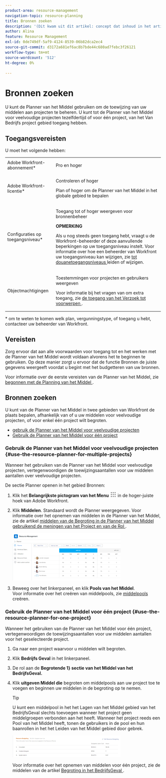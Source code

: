 ```yaml
---
product-area: resource-management
navigation-topic: resource-planning
title: Bronnen zoeken
description: '(Dit kwam uit dit artikel: concept dat inhoud in het artikel als dit live verschijnt: /Content/Resource Mgmt/Resource Planning/get-started-resource-planner.html)'
author: Alina
feature: Resource Management
exl-id: 0de749df-5af9-4124-8539-06b82dca2ec4
source-git-commit: d3172a681ef6ac8b7bde44c680ad7febc3f26121
workflow-type: tm+mt
source-wordcount: '512'
ht-degree: 0%

---
```


# Bronnen zoeken

<!--
<p data-mc-conditions="QuicksilverOrClassic.Draft mode">(This came off this article: draft that content in the article when this comes live: /Content/Resource Mgmt/Resource Planning/get-started-resource-planner.html)</p>
-->

U kunt de Planner van het Middel gebruiken om de toewijzing van uw middelen aan projecten te beheren. U kunt tot de Planner van het Middel voor veelvoudige projecten tezelfdertijd of voor één project, van het Van Bedrijfs project gebied toegang hebben.

## Toegangsvereisten

U moet het volgende hebben:

<table style="table-layout:auto"> 
 <col> 
 <col> 
 <tbody> 
  <tr> 
   <td role="rowheader">Adobe Workfront-abonnement*</td> 
   <td> <p>Pro en hoger</p> </td> 
  </tr> 
  <tr> 
   <td role="rowheader">Adobe Workfront-licentie*</td> 
   <td> <p>Controleren of hoger<!--
      <MadCap:conditionalText data-mc-conditions="QuicksilverOrClassic.Draft mode">
        (this seems to be the case in NWE only, not classic. Waiting on Vazgen's response for this)
      </MadCap:conditionalText>
     --></p> <p>Plan of hoger om de Planner van het Middel in het globale gebied te bepalen</p> </td> 
  </tr> 
  <tr> 
   <td role="rowheader">Configuraties op toegangsniveau*</td> 
   <td> <p>Toegang tot of hoger weergeven voor bronnenbeheer</p> <p><b>OPMERKING</b>

Als u nog steeds geen toegang hebt, vraagt u de Workfront-beheerder of deze aanvullende beperkingen op uw toegangsniveau instelt. Voor informatie over hoe een beheerder van Workfront uw toegangsniveau kan wijzigen, zie <a href="../../administration-and-setup/add-users/configure-and-grant-access/create-modify-access-levels.md" class="MCXref xref"> tot douanetoegangsniveaus </a> leiden of wijzigen.</p> </td>
</tr> 
  <tr> 
   <td role="rowheader">Objectmachtigingen</td> 
   <td> <p>Toestemmingen voor projecten en gebruikers weergeven </p> <p>Voor informatie bij het vragen van om extra toegang, zie <a href="../../workfront-basics/grant-and-request-access-to-objects/request-access.md" class="MCXref xref"> de toegang van het Verzoek tot voorwerpen </a>.</p> </td> 
  </tr> 
 </tbody> 
</table>

&#42; om te weten te komen welk plan, vergunningstype, of toegang u hebt, contacteer uw beheerder van Workfront.

## Vereisten

Zorg ervoor dat aan alle voorwaarden voor toegang tot en het werken met de Planner van het Middel wordt voldaan alvorens het te beginnen te gebruiken. Op deze manier zorgt u ervoor dat de functie Bronnen de juiste gegevens weergeeft voordat u begint met het budgetteren van uw bronnen.

Voor informatie over de eerste vereisten van de Planner van het Middel, zie [ begonnen met de Planning van het Middel ](../../resource-mgmt/resource-planning/get-started-resource-planning.md).

## Bronnen zoeken

<!--
<p data-mc-conditions="QuicksilverOrClassic.Draft mode">(this was moved from the get-started-resource-planner article)</p>
-->

U kunt van de Planner van het Middel in twee gebieden van Workfront de plaats bepalen, afhankelijk van of u uw middelen voor veelvoudige projecten, of voor enkel één project wilt begroten.

* [ gebruik de Planner van het Middel voor veelvoudige projecten ](#use-the-resource-planner-for-multiple-projects)
* [Gebruik de Planner van het Middel voor één project](#use-the-resource-planner-for-one-project)

### Gebruik de Planner van het Middel voor veelvoudige projecten {#use-the-resource-planner-for-multiple-projects}

Wanneer het gebruiken van de Planner van het Middel voor veelvoudige projecten, vertegenwoordigen de toewijzingsaantallen voor uw middelen aantallen over veelvoudige projecten.

De sectie Planner openen in het gebied Bronnen:

1. Klik het **Belangrijkste pictogram van het Menu** ![](assets/main-menu-icon.png) in de hoger-juiste hoek van Adobe Workfront.

1. Klik **Middelen**. Standaard wordt de Planner weergegeven.  Voor informatie over het opnemen van middelen in de Planner van het Middel, zie de artikel [ middelen van de Begroting in de Planner van het Middel gebruikend de meningen van het Project en van de Rol ](../../resource-mgmt/resource-planning/budget-resources-project-role-views-resource-planner.md).

   ![](assets/qs-resource-management-area-with-planner-as-default-350x152.png)

1. Beweeg over het linkerpaneel, en klik **Pools van het Middel**.\
   Voor informatie over het creëren van middelpools, zie [ middelpools ](../../resource-mgmt/resource-planning/resource-pools/create-resource-pools.md) creëren.

### Gebruik de Planner van het Middel voor één project {#use-the-resource-planner-for-one-project}

Wanneer het gebruiken van de Planner van het Middel voor één project, vertegenwoordigen de toewijzingsaantallen voor uw middelen aantallen voor het geselecteerde project.

1. Ga naar een project waarvoor u middelen wilt begroten.
1. Klik **Bedrijfs Geval** in het linkerpaneel.
1. De rol aan de **Begrotende 1} sectie van het Middel van het BedrijfsGeval.**
1. Klik **uitgeven Middel die** begroten om middelpools aan uw project toe te voegen en beginnen uw middelen in de begroting op te nemen.

   >[!TIP]
   >
   >U kunt een middelpool in het het Lagen van het Middel gebied van het BedrijfsGeval slechts toevoegen wanneer het project geen middelgroepen verbonden aan het heeft. Wanneer het project reeds een Pool van het Middel heeft, tonen de gebruikers in de pool en hun baanrollen in het het Leiden van het Middel gebied door gebrek.

   ![](assets/resource-budgeting-area-on-project-350x70.png)

   Voor informatie over het opnemen van middelen voor één project, zie de middelen van de artikel [ Begroting in het BedrijfsGeval ](../../manage-work/projects/define-a-business-case/budget-resources-in-business-case.md).
